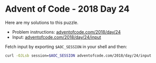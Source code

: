 # Advent of Code - 2018 Day 24
Here are my solutions to this puzzle.

* Problem instructions: [adventofcode.com/2018/day/24](https://adventofcode.com/2018/day/24)
* Input: [adventofcode.com/2018/day/24/input](https://adventofcode.com/2018/day/24/input)

Fetch input by exporting `$AOC_SESSION` in your shell and then:
```bash
curl -OJLsb session=$AOC_SESSION adventofcode.com/2018/day/24/input
```

